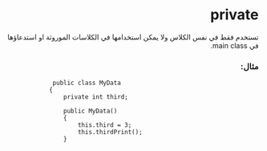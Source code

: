 
# <div dir=rtl> private
<div dir=rtl> تستخدم فقط في نفس الكلاس ولا يمكن استخدامها في الكلاسات الموروثة او استدعاؤها في main class.<div>

### <div dir=rtl> مثال: <div>

<div dir=ltr>

```
             public class MyData
            {
                private int third;

                public MyData()
                {
                    this.third = 3;
                    this.thirdPrint();
                }

  ```
  
  <div>
